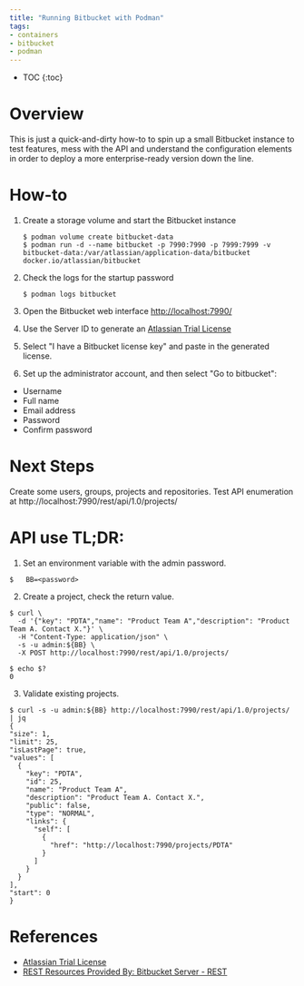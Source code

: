 ```yaml
---
title: "Running Bitbucket with Podman"
tags:
- containers
- bitbucket
- podman
---
```


* TOC
{:toc}

# Overview
This is just a quick-and-dirty how-to to spin up a small Bitbucket instance to test features, mess with the API and understand the configuration elements in order to deploy a more enterprise-ready version down the line.

# How-to

1. Create a storage volume and start the Bitbucket instance

    ```
    $ podman volume create bitbucket-data
    $ podman run -d --name bitbucket -p 7990:7990 -p 7999:7999 -v bitbucket-data:/var/atlassian/application-data/bitbucket docker.io/atlassian/bitbucket
    ```

2. Check the logs for the startup password

    ```
    $ podman logs bitbucket
    ```

3. Open the Bitbucket web interface [http://localhost:7990/](http://localhost:7990/)

4. Use the Server ID to generate an [Atlassian Trial License](https://www.atlassian.com/purchase/my/license-evaluation)

5. Select "I have a Bitbucket license key" and paste in the generated license.

6. Set up the administrator account, and then select "Go to bitbucket":
  - Username
  - Full name
  - Email address
  - Password
  - Confirm password

# Next Steps

Create some users, groups, projects and repositories. Test API enumeration at http://localhost:7990/rest/api/1.0/projects/

# API use TL;DR:

1. Set an environment variable with the admin password.
  ```
  $   BB=<password>
  ```

2. Create a project, check the return value.
  ```
  $ curl \
    -d '{"key": "PDTA","name": "Product Team A","description": "Product Team A. Contact X."}' \
    -H "Content-Type: application/json" \
    -s -u admin:${BB} \
    -X POST http://localhost:7990/rest/api/1.0/projects/

  $ echo $?
  0
  ```

3. Validate existing projects.
  ```
  $ curl -s -u admin:${BB} http://localhost:7990/rest/api/1.0/projects/ | jq
  {
  "size": 1,
  "limit": 25,
  "isLastPage": true,
  "values": [
    {
      "key": "PDTA",
      "id": 25,
      "name": "Product Team A",
      "description": "Product Team A. Contact X.",
      "public": false,
      "type": "NORMAL",
      "links": {
        "self": [
          {
            "href": "http://localhost:7990/projects/PDTA"
          }
        ]
      }
    }
  ],
  "start": 0
  }
  ```

# References
- [Atlassian Trial License](https://www.atlassian.com/purchase/my/license-evaluation)
- [REST Resources Provided By: Bitbucket Server - REST](https://docs.atlassian.com/bitbucket-server/rest/5.16.0/bitbucket-rest.html)